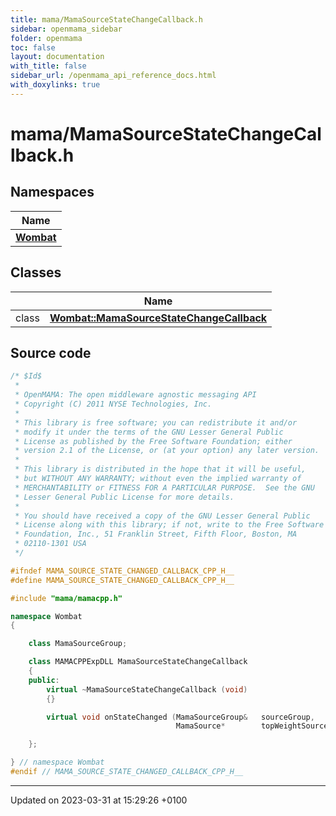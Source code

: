 ```yaml
---
title: mama/MamaSourceStateChangeCallback.h
sidebar: openmama_sidebar
folder: openmama
toc: false
layout: documentation
with_title: false
sidebar_url: /openmama_api_reference_docs.html
with_doxylinks: true
---
```


# mama/MamaSourceStateChangeCallback.h



## Namespaces

| Name           |
| -------------- |
| **[Wombat](namespaceWombat.html)**  |

## Classes

|                | Name           |
| -------------- | -------------- |
| class | **[Wombat::MamaSourceStateChangeCallback](classWombat_1_1MamaSourceStateChangeCallback.html)**  |




## Source code

```cpp
/* $Id$
 *
 * OpenMAMA: The open middleware agnostic messaging API
 * Copyright (C) 2011 NYSE Technologies, Inc.
 *
 * This library is free software; you can redistribute it and/or
 * modify it under the terms of the GNU Lesser General Public
 * License as published by the Free Software Foundation; either
 * version 2.1 of the License, or (at your option) any later version.
 *
 * This library is distributed in the hope that it will be useful,
 * but WITHOUT ANY WARRANTY; without even the implied warranty of
 * MERCHANTABILITY or FITNESS FOR A PARTICULAR PURPOSE.  See the GNU
 * Lesser General Public License for more details.
 *
 * You should have received a copy of the GNU Lesser General Public
 * License along with this library; if not, write to the Free Software
 * Foundation, Inc., 51 Franklin Street, Fifth Floor, Boston, MA
 * 02110-1301 USA
 */

#ifndef MAMA_SOURCE_STATE_CHANGED_CALLBACK_CPP_H__
#define MAMA_SOURCE_STATE_CHANGED_CALLBACK_CPP_H__

#include "mama/mamacpp.h"

namespace Wombat 
{

    class MamaSourceGroup;

    class MAMACPPExpDLL MamaSourceStateChangeCallback
    {
    public:
        virtual ~MamaSourceStateChangeCallback (void) 
        {}

        virtual void onStateChanged (MamaSourceGroup&   sourceGroup,
                                     MamaSource*        topWeightSource) = 0;

    };

} // namespace Wombat
#endif // MAMA_SOURCE_STATE_CHANGED_CALLBACK_CPP_H__
```


-------------------------------

Updated on 2023-03-31 at 15:29:26 +0100

